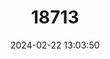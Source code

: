 ---
title: "18713"
category: "Pteropus admiralitatum"
draft: false
date: 2024-02-22 13:03:50
languages:
  English: ["Admiralty Flying-fox", "Admiralty Flying Fox"]
  Spanish; Castilian: ["Zorro Volador De Las Islas De Almirantazgo"]
---